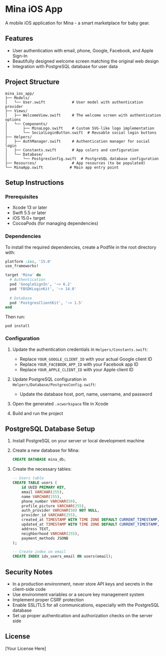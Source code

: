 # Mina iOS App

A mobile iOS application for Mina - a smart marketplace for baby gear.

## Features

- User authentication with email, phone, Google, Facebook, and Apple Sign-In
- Beautifully designed welcome screen matching the original web design
- Integration with PostgreSQL database for user data

## Project Structure

```
mina_ios_app/
├── Models/
│   └── User.swift            # User model with authentication provider
├── Views/
│   ├── WelcomeView.swift     # The welcome screen with authentication options
│   └── Components/
│       ├── MinaLogo.swift    # Custom SVG-like logo implementation
│       └── SocialLoginButton.swift  # Reusable social login buttons
├── Helpers/
│   ├── AuthManager.swift     # Authentication manager for social login
│   ├── Constants.swift       # App colors and configuration
│   └── Database/
│       └── PostgresConfig.swift  # PostgreSQL database configuration
├── Resources/                # App resources (to be populated)
└── MinaApp.swift            # Main app entry point
```

## Setup Instructions

### Prerequisites

- Xcode 13 or later
- Swift 5.5 or later
- iOS 15.0+ target
- CocoaPods (for managing dependencies)

### Dependencies

To install the required dependencies, create a Podfile in the root directory with:

```ruby
platform :ios, '15.0'
use_frameworks!

target 'Mina' do
  # Authentication
  pod 'GoogleSignIn', '~> 6.2'
  pod 'FBSDKLoginKit', '~> 14.0'
  
  # Database
  pod 'PostgresClientKit', '~> 1.5'
end
```

Then run:

```
pod install
```

### Configuration

1. Update the authentication credentials in `Helpers/Constants.swift`:
   - Replace `YOUR_GOOGLE_CLIENT_ID` with your actual Google client ID
   - Replace `YOUR_FACEBOOK_APP_ID` with your Facebook app ID
   - Replace `YOUR_APPLE_CLIENT_ID` with your Apple client ID

2. Update PostgreSQL configuration in `Helpers/Database/PostgresConfig.swift`:
   - Update the database host, port, name, username, and password

3. Open the generated `.xcworkspace` file in Xcode

4. Build and run the project

## PostgreSQL Database Setup

1. Install PostgreSQL on your server or local development machine
2. Create a new database for Mina:
   ```sql
   CREATE DATABASE mina_db;
   ```

3. Create the necessary tables:
   ```sql
   -- Users table
   CREATE TABLE users (
       id UUID PRIMARY KEY,
       email VARCHAR(255),
       name VARCHAR(255),
       phone_number VARCHAR(50),
       profile_picture VARCHAR(255),
       auth_provider VARCHAR(50) NOT NULL,
       provider_id VARCHAR(255),
       created_at TIMESTAMP WITH TIME ZONE DEFAULT CURRENT_TIMESTAMP,
       updated_at TIMESTAMP WITH TIME ZONE DEFAULT CURRENT_TIMESTAMP,
       address TEXT,
       neighborhood VARCHAR(255),
       payment_methods JSONB
   );

   -- Create index on email
   CREATE INDEX idx_users_email ON users(email);
   ```

## Security Notes

- In a production environment, never store API keys and secrets in the client-side code
- Use environment variables or a secure key management system
- Implement proper CSRF protection
- Enable SSL/TLS for all communications, especially with the PostgreSQL database
- Set up proper authentication and authorization checks on the server side

## License

[Your License Here] 